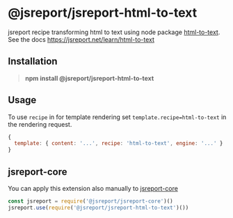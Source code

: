 # @jsreport/jsreport-html-to-text

jsreport recipe transforming html to text using node package [html-to-text](https://github.com/werk85/node-html-to-text). See the docs https://jsreport.net/learn/html-to-text

## Installation

> **npm install @jsreport/jsreport-html-to-text**

## Usage
To use `recipe` in for template rendering set `template.recipe=html-to-text` in the rendering request.

```js
{
  template: { content: '...', recipe: 'html-to-text', engine: '...' }
}
```

## jsreport-core
You can apply this extension also manually to [jsreport-core](https://github.com/jsreport/jsreport/tree/master/packages/jsreport-core)

```js
const jsreport = require('@jsreport/jsreport-core')()
jsreport.use(require('@jsreport/jsreport-html-to-text')())
```
